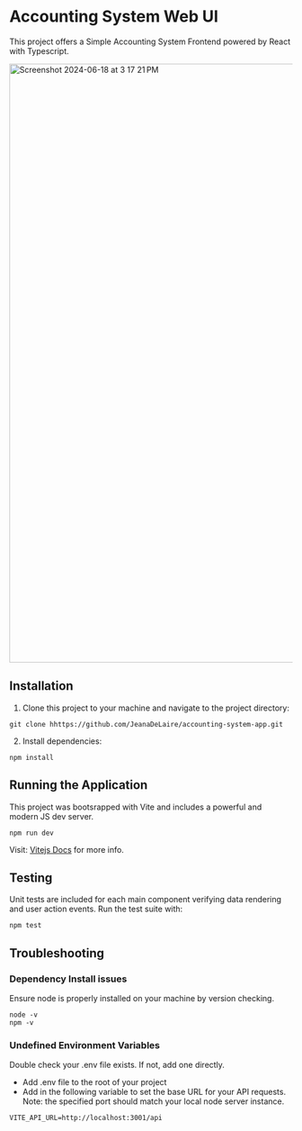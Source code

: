 # Accounting System Web UI

This project offers a Simple Accounting System Frontend powered by React with Typescript. 

<img width="1064" alt="Screenshot 2024-06-18 at 3 17 21 PM" src="https://github.com/JeanaDeLaire/accounting-system-app/assets/41646757/a0554a67-247b-472e-b5d7-afad1ef51301">

## Installation

1. Clone this project to your machine and navigate to the project directory:

```
git clone hhttps://github.com/JeanaDeLaire/accounting-system-app.git
```

2. Install dependencies:

```
npm install
```

## Running the Application

This project was bootsrapped with Vite and includes a powerful and modern JS dev server. 

```
npm run dev
```

Visit: [Vitejs Docs](https://vitejs.dev/guide/) for more info. 

## Testing

Unit tests are included for each main component verifying data rendering and user action events. Run the test suite with: 

```
npm test
```

## Troubleshooting

### Dependency Install issues

Ensure node is properly installed on your machine by version checking.

```
node -v
npm -v
```

### Undefined Environment Variables

Double check your .env file exists. If not, add one directly.

- Add .env file to the root of your project
- Add in the following variable to set the base URL for your API requests. Note: the specified port should match your local node server instance. 

```
VITE_API_URL=http://localhost:3001/api
```
